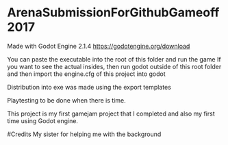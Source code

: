 # ArenaSubmissionForGithubGameoff2017

Made with Godot Engine 2.1.4
https://godotengine.org/download

You can paste the executable into the root of this folder and run the game
If you want to see the actual insides, then run godot outside of this root folder and then import the engine.cfg of this project into godot

Distribution into exe was made using the export templates

Playtesting to be done when there is time.

This project is my first gamejam project that I completed and also my first time using Godot engine.

#Credits
My sister for helping me with the background